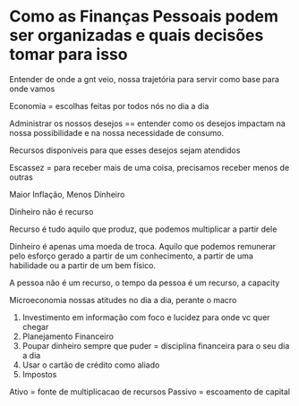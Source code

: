 # Como as Finanças Pessoais podem ser organizadas e quais decisões tomar para isso

Entender de onde a gnt veio, nossa trajetória para servir como base para onde vamos

Economia = escolhas feitas por todos nós no dia a dia

Administrar os nossos desejos == entender como os desejos impactam na nossa possibilidade e na nossa necessidade de consumo.

Recursos disponíveis para que esses desejos sejam atendidos

Escassez = para receber mais de uma coisa, precisamos receber menos de outras

Maior Inflação, Menos Dinheiro

Dinheiro não é recurso

Recurso é tudo aquilo que produz, que podemos multiplicar a partir dele

Dinheiro é apenas uma moeda de troca. 
Aquilo que podemos remunerar pelo esforço gerado a partir de um conhecimento, a partir de uma habilidade ou a partir de
  um bem físico.

A pessoa não é um recurso, o tempo da pessoa é um recurso, a capacity

Microeconomia nossas atitudes no dia a dia, perante o macro

1. Investimento em informação com foco e lucidez para onde vc quer chegar
2. Planejamento Financeiro
3. Poupar dinheiro sempre que puder = disciplina financeira para o seu dia a dia
4. Usar o cartão de crédito como aliado
5. Impostos

Ativo = fonte de multiplicacao de recursos
Passivo = escoamento de capital